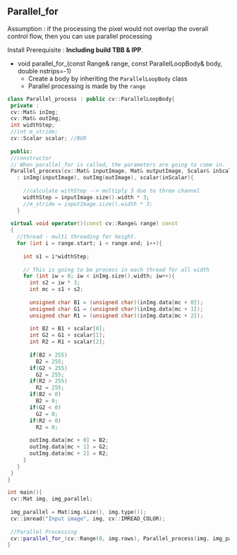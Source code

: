 ## Parallel_for

Assumption : if the processing the pixel would not overlap the overall control flow, then you can use parallel processing

Install Prerequisite : **Including build TBB & IPP**.

* void parallel_for_(const Range& range, const ParallelLoopBody& body, double nstrips=-1)
  * Create a body by inheriting the `ParallelLoopBody` class
  * Parallel processing is made by the `range`

 ```c++
class Parallel_process : public cv::ParallelLoopBody{
  private :
  cv::Mat& inImg;
  cv::Mat& outImg;
  int widthStep;
  //int m_stride;
  cv::Scalar scalar; //BGR
  
  public:
  //constructor
  // When parallel_for is called, the parameters are going to come in.
  Parallel_process(cv::Mat& inputImage, Mat& outputImage, Scalar& inScalar)
    : inImg(inputImage), outImg(outImage), scalar(inScalar){
      
      //calculate withStep --> multiply 3 due to three channel
      widthStep = inputImage.size().width * 3;
      //m_stride = inputImage.size().width * 3;
    }
  
  virtual void operator()(const cv::Range& range) const
  {
    //thread - multi threading for height.
    for (int i = range.start; i < range.end; i++){
      
      int s1 = i*widthStep;
      
      // This is going to be process in each thread for all width
      for (int iw = 0; iw < inImg.size().width; iw++){
        int s2 = iw * 3;
        int mc = s1 + s2;
        
        unsigned char B1 = (unsigned char)(inImg.data[mc + 0]);
        unsigned char G1 = (unsigned char)(inImg.data[mc + 1]);
        unsigned char R1 = (unsigned char)(inImg.data[mc + 2]);
        
        int B2 = B1 + scalar[0];
        int G2 = G1 + scalar[1];
        int R2 = R1 + scalar[2];
        
        if(B2 > 255)
          B2 = 255;
        if(G2 > 255)
          G2 = 255;
        if(R2 > 255)
          R2 = 255;
        if(B2 < 0)
          B2 = 0;
        if(G2 < 0)
          G2 = 0;
        if(R2 < 0)
          R2 = 0;
        
        outImg.data[mc + 0] = B2;
        outImg.data[mc + 1] = G2;
        outImg.data[mc + 2] = R2;
      }
    }
  }
}

int main(){
  cv::Mat img, img_parallel;
  
  img_parallel = Mat(img.size(), img.type());
  cv::imread("Input image", img, cv::IMREAD_COLOR);
  
  //Parallel Processing
  cv::parallel_for_(cv::Range(0, img.rows), Parallel_process(img, img_parallel, Scalar(-200, -200, -200)));
}
 ```

